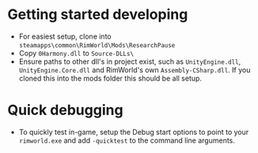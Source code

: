 # Getting started developing
- For easiest setup, clone into `steamapps\common\RimWorld\Mods\ResearchPause`
- Copy `0Harmony.dll` to `Source-DLLs\`
- Ensure paths to other dll's in project exist, such as `UnityEngine.dll`, `UnityEngine.Core.dll` and RimWorld's own `Assembly-CSharp.dll`. If you cloned this into the mods folder this should be all setup.

# Quick debugging
- To quickly test in-game, setup the Debug start options to point to your `rimworld.exe` and add `-quicktest` to the command line arguments.